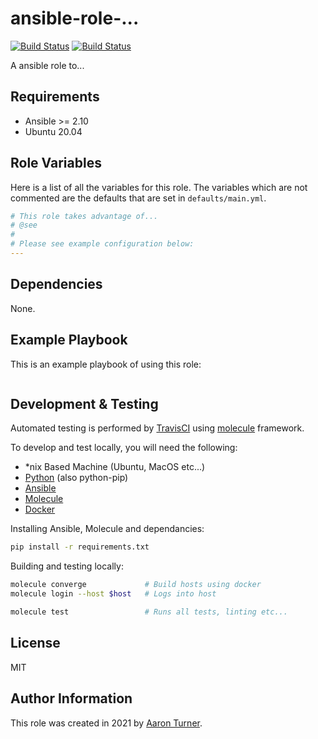 ansible-role-...
================

[![Build Status]()]()
[![Build Status]()]()

A ansible role to...

Requirements
------------

* Ansible >= 2.10
* Ubuntu 20.04

Role Variables
--------------

Here is a list of all the variables for this role. The variables which are not commented are the defaults that are set in `defaults/main.yml`.

```yaml
# This role takes advantage of...
# @see 
#
# Please see example configuration below:
---
```

Dependencies
------------

None.

Example Playbook
----------------

This is an example playbook of using this role:

```yaml
```

Development & Testing
---------------------

Automated testing is performed by [TravisCI](https://www.travis-ci.com/) using [molecule](http://molecule.readthedocs.io/) framework.

To develop and test locally, you will need the following:

* \*nix Based Machine (Ubuntu, MacOS etc...)
* [Python](https://www.python.org/) (also python-pip)
* [Ansible](https://www.ansible.com/)
* [Molecule](http://molecule.readthedocs.io/)
* [Docker](https://www.docker.com/)

Installing Ansible, Molecule and dependancies:

```bash
pip install -r requirements.txt
```

Building and testing locally:

```bash
molecule converge             # Build hosts using docker
molecule login --host $host   # Logs into host
```

```bash
molecule test                 # Runs all tests, linting etc...
```

License
-------

MIT

Author Information
------------------

This role was created in 2021 by [Aaron Turner](https://github.com/lineguy).

